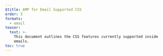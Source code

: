 ```yaml
---
$title: AMP for Email Supported CSS
order: 5
formats:
  - email
teaser:
  text: >-
    This document outlines the CSS features currently supported inside AMP
    emails.
toc: true
---
```


<!--
This file is imported from https://github.com/ampproject/amphtml/blob/master/spec/email/amp-email-css.md.
Please do not change this file.
If you have found a bug or an issue please
have a look and request a pull request there.
-->

<!---
Copyright 2018 The AMP HTML Authors. All Rights Reserved.

Licensed under the Apache License, Version 2.0 (the "License");
you may not use this file except in compliance with the License.
